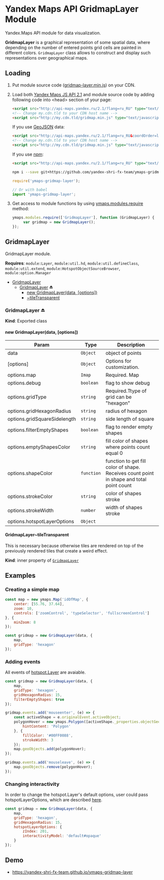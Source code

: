 # Yandex Maps API GridmapLayer Module

Yandex.Maps API module for data visualization.

**GridmapLayer** is a graphical representation of some spatial data, where depending on the number of entered points grid cells are painted in different colors.
`GridmapLayer` class allows to construct and display such representations over geographical maps.

## Loading

1. Put module source code ([gridmap-layer.min.js](https://github.com/yandex-shri-fx-team/ymaps-gridmap/blob/master/umd/gridmap-layer.min.js)) on your CDN.

2. Load both [Yandex Maps JS API 2.1](http://api.yandex.com/maps/doc/jsapi/) and module source code by adding following code into &lt;head&gt; section of your page:

   ```html
   <script src="http://api-maps.yandex.ru/2.1/?lang=ru_RU" type="text/javascript"></script>
   <!-- Change my.cdn.tld to your CDN host name -->
   <script src="http://my.cdn.tld/gridmap.min.js" type="text/javascript"></script>
   ```

   If you use [GeoJSON](http://geojson.org) data:

   ```html
   <script src="http://api-maps.yandex.ru/2.1/?lang=ru_RU&coordOrder=longlat" type="text/javascript"></script>
   <!-- Change my.cdn.tld to your CDN host name -->
   <script src="http://my.cdn.tld/gridmap.min.js" type="text/javascript"></script>
   ```

   If you use [npm](https://www.npmjs.com):

   ```html
   <script src="http://api-maps.yandex.ru/2.1/?lang=ru_RU" type="text/javascript"></script>
   ```

   ```bash
   npm i --save git+https://github.com/yandex-shri-fx-team/ymaps-gridmap-layer.git
   ```

   ```js
   require('ymaps-gridmap-layer');

   // Or with babel
   import 'ymaps-gridmap-layer';
   ```

3. Get access to module functions by using [ymaps.modules.require](http://api.yandex.ru/maps/doc/jsapi/2.1/ref/reference/modules.require.xml) method:

   ```js
   ymaps.modules.require(['GridmapLayer'], function (GridmapLayer) {
        var gridmap = new GridmapLayer();
   });
   ```

<a name="module_GridmapLayer"></a>

## GridmapLayer
GridmapLayer module.

**Requires**: <code>module:Layer</code>, <code>module:util.hd</code>, <code>module:util.defineClass</code>, <code>module:util.extend</code>, <code>module:HotspotObjectSourceBrowser</code>, <code>module:option.Manager</code>

* [GridmapLayer](#module_GridmapLayer)
    * [GridmapLayer](#exp_module_GridmapLayer--GridmapLayer) ⏏
        * [new GridmapLayer(data, [options])](#new_module_GridmapLayer--GridmapLayer_new)
        * [~tileTransparent](#module_GridmapLayer--GridmapLayer..tileTransparent)

<a name="exp_module_GridmapLayer--GridmapLayer"></a>

### GridmapLayer ⏏
**Kind**: Exported class
<a name="new_module_GridmapLayer--GridmapLayer_new"></a>

#### new GridmapLayer(data, [options])

| Param | Type | Description |
| --- | --- | --- |
| data | <code>Object</code> | object of points |
| [options] | <code>Object</code> | Options for customization. |
| options.map | <code>Imap</code> | Required. Map |
| options.debug | <code>boolean</code> | flag to show debug |
| options.gridType | <code>string</code> | Required.Ttype of grid can be "hexagon" | "square" |
| options.gridHexagonRadius | <code>string</code> | radius of hexagon |
| options.gridSquareSidelength | <code>string</code> | side length of square |
| options.filterEmptyShapes | <code>boolean</code> | flag to render empty shapes |
| options.emptyShapesColor | <code>string</code> | fill color of shapes where points count equal 0 |
| options.shapeColor | <code>function</code> | function to get fill color of shape. Receives count point in shape and total point count |
| options.strokeColor | <code>string</code> | color of shapes stroke |
| options.strokeWidth | <code>number</code> | width of shapes stroke |
| options.hotspotLayerOptions | <code>Object</code> |  |

<a name="module_GridmapLayer--GridmapLayer..tileTransparent"></a>

#### GridmapLayer~tileTransparent
This is necessary because otherwise tiles are rendered
on top of the previously rendered tiles that create a weird effect.

**Kind**: inner property of [<code>GridmapLayer</code>](#exp_module_GridmapLayer--GridmapLayer)

## Examples

### Creating a simple map

```javascript
const map = new ymaps.Map('idOfMap', {
    center: [55.76, 37.64],
    zoom: 10,
    controls: ['zoomControl', 'typeSelector', 'fullscreenControl']
}, {
    minZoom: 8
});

const gridmap = new GridmapLayer(data, {
    map,
    gridType: 'hexagon'
});
```

### Adding events

All events of [hotspot.Layer](https://tech.yandex.ru/maps/doc/jsapi/2.1/ref/reference/hotspot.Layer-docpage/#%D0%A1%D0%BE%D0%B1%D1%8B%D1%82%D0%B8%D1%8F) are avaiable.

```javascript
const gridmap = new GridmapLayer(data, {
    map,
    gridType: 'hexagon',
    gridHexagonRadius: 15,
    filterEmptyShapes: true
});

gridmap.events.add('mouseenter', (e) => {
    const activeShape = e.originalEvent.activeObject;
    polygonHover = new ymaps.Polygon([activeShape._properties.objectGeometry], {
        hintContent: 'Polygon'
    }, {
        fillColor: '#00FF0088',
        strokeWidth: 3
    });
    map.geoObjects.add(polygonHover);
});

gridmap.events.add('mouseleave', (e) => {
    map.geoObjects.remove(polygonHover);
});
```

### Changing interactivity

In order to change the hotspot.Layer's default options, user could pass hotspotLayerOptions, which
are described [here](https://tech.yandex.ru/maps/doc/jsapi/2.1/ref/reference/hotspot.Layer-docpage/#param-options).

```javascript
const gridmap = new GridmapLayer(data, {
    map,
    gridType: 'hexagon',
    gridHexagonRadius: 15,
    hotspotLayerOptions: {
        zIndex: 201,
        interactivityModel: 'default#opaque'
    }
});
```

## Demo

- https://yandex-shri-fx-team.github.io/ymaps-gridmap-layer
